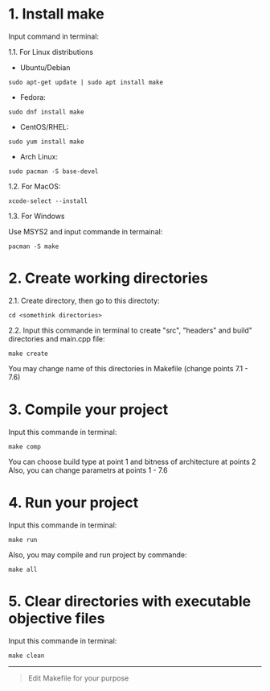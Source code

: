 # 1. Install make
Input command in terminal:

1.1. For Linux distributions

* Ubuntu/Debian 

```
sudo apt-get update | sudo apt install make
```

* Fedora:

```
sudo dnf install make
```

* CentOS/RHEL:

```
sudo yum install make
```

* Arch Linux:

```
sudo pacman -S base-devel

```

1.2. For MacOS:

```
xcode-select --install
```

1.3. For Windows

Use MSYS2 and input commande in termainal:

```
pacman -S make
```

# 2. Create working dirеctories
2.1. Create directory, then go to this directoty:

```
cd <somethink directories>
```

2.2. Input this commande in terminal to create "src", "headers" and build" directories and main.cpp file:

```
make create
```

You may change name of this directories in Makefile (change points 7.1 - 7.6)

# 3. Compile your project
Input this commande in terminal:

```
make comp
```

You can choose build type at point 1 and bitness of architecture at points 2
Also, you can change parametrs at points 1 - 7.6

# 4. Run your project
Input this commande in terminal:

```
make run
```

Also, you may compile and run project by commande:

```
make all
```

# 5. Clear directories with executable objective files
Input this commande in terminal:

```
make clean
```
 
____

>Edit Makefile for your purpose